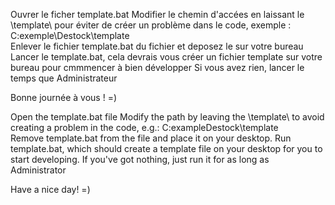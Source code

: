 Ouvrer le ficher template.bat
Modifier le chemin d'accées en laissant le \template\ pour éviter de créer un problème dans le code, exemple : C:exemple\Destock\template\
Enlever le fichier template.bat du fichier et deposez le sur votre bureau
Lancer le template.bat, cela devrais vous créer un fichier template sur votre bureau pour cmmmencer à bien développer
Si vous avez rien, lancer le temps que Administrateur

Bonne journée à vous ! =) 


Open the template.bat file
Modify the path by leaving the \template\ to avoid creating a problem in the code, e.g.: C:exampleDestock\template\
Remove template.bat from the file and place it on your desktop.
Run template.bat, which should create a template file on your desktop for you to start developing.
If you've got nothing, just run it for as long as Administrator

Have a nice day! =) 
